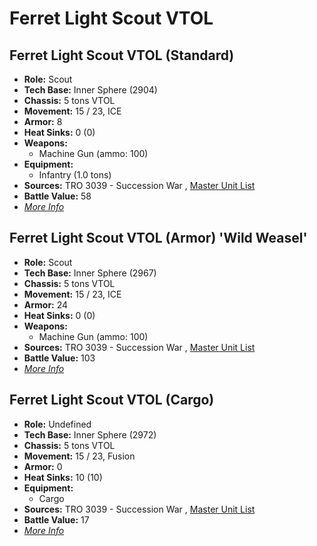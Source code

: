 # Ferret Light Scout VTOL 

## Ferret Light Scout VTOL (Standard) 

- **Role:** Scout 
- **Tech Base:** Inner Sphere (2904) 
- **Chassis:** 5 tons VTOL 
- **Movement:** 15 / 23, ICE 
- **Armor:** 8 
- **Heat Sinks:** 0 (0) 
- **Weapons:** 
  - Machine Gun (ammo: 100) 
- **Equipment:** 
  - Infantry (1.0 tons) 
- **Sources:** TRO 3039 - Succession War , [Master Unit List](http://masterunitlist.info/Unit/Details/1060/ferret-light-scout-vtol-standard) 
- **Battle Value:** 58 
- [*More Info*](ferret_light_scout_vtol/ferret_light_scout_vtol_standard.md) 

## Ferret Light Scout VTOL (Armor) 'Wild Weasel' 

- **Role:** Scout 
- **Tech Base:** Inner Sphere (2967) 
- **Chassis:** 5 tons VTOL 
- **Movement:** 15 / 23, ICE 
- **Armor:** 24 
- **Heat Sinks:** 0 (0) 
- **Weapons:** 
  - Machine Gun (ammo: 100) 
- **Sources:** TRO 3039 - Succession War , [Master Unit List](http://masterunitlist.info/Unit/Details/1058/ferret-light-scout-vtol-armor-wild-weasel) 
- **Battle Value:** 103 
- [*More Info*](ferret_light_scout_vtol/ferret_light_scout_vtol_armor_wild_weasel.md) 

## Ferret Light Scout VTOL (Cargo) 

- **Role:** Undefined 
- **Tech Base:** Inner Sphere (2972) 
- **Chassis:** 5 tons VTOL 
- **Movement:** 15 / 23, Fusion 
- **Armor:** 0 
- **Heat Sinks:** 10 (10) 
- **Equipment:** 
  - Cargo 
- **Sources:** TRO 3039 - Succession War , [Master Unit List](http://masterunitlist.info/Unit/Details/1059/ferret-light-scout-vtol-cargo) 
- **Battle Value:** 17 
- [*More Info*](ferret_light_scout_vtol/ferret_light_scout_vtol_cargo.md) 

